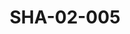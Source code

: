 ---
pid: SHA-02-005
title: SHA-02-005
language: en
original_label: 
rights: Sharhabil Ahmed
location_of_original: Sharhabil Ahmed
photographer_or_studio: 
scanned_from: photograph 12.2 by 16.4
_date: '1962'
location: Ethiopia, Addis Ababa
description: Group of men among them Khidir al Hawi Osman Hussain Sid Ahmed 'Ali Nur
  al Jalil Hassan Saroji Khalifallah al 'Alam Sharhabil Ahmed Ahmed Daoud Sayed Khalifa
  Tayuba Badr al Tahami and a small child
additional_notes: 
permission_display: 'yes'
on_server: 'no'
on_website: 'no'
permalink: /photopages/en/SHA-02-005.html
layout: photo-page
---